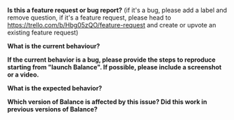 **Is this a feature request or bug report?** (if it's a bug, please add a label and remove question, if it's a feature request, please head to https://trello.com/b/Hbg05zQO/feature-request and create or upvote an existing feature request)  

**What is the current behaviour?**



**If the current behavior is a bug, please provide the steps to reproduce starting from "launch Balance". If possible, please include a screenshot or a video.**



**What is the expected behavior?**



**Which version of Balance is affected by this issue? Did this work in previous versions of Balance?**


